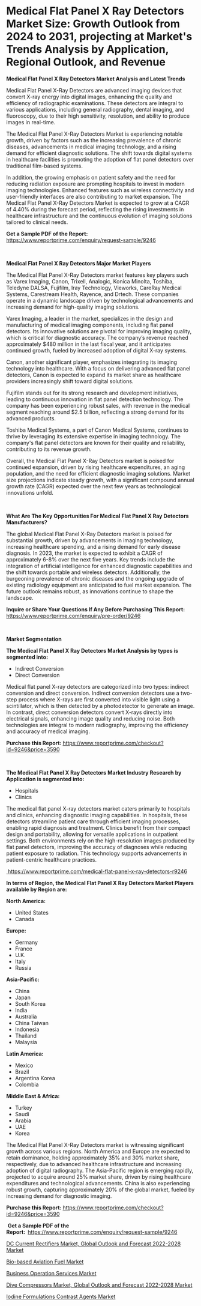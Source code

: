 <p><h1>Medical Flat Panel X Ray Detectors Market Size: Growth Outlook from 2024 to 2031, projecting at Market's Trends Analysis by Application, Regional Outlook, and Revenue</h1></p><p><strong>Medical Flat Panel X Ray Detectors Market Analysis and Latest Trends</strong></p>
<p><p>Medical Flat Panel X-Ray Detectors are advanced imaging devices that convert X-ray energy into digital images, enhancing the quality and efficiency of radiographic examinations. These detectors are integral to various applications, including general radiography, dental imaging, and fluoroscopy, due to their high sensitivity, resolution, and ability to produce images in real-time.</p><p>The Medical Flat Panel X-Ray Detectors Market is experiencing notable growth, driven by factors such as the increasing prevalence of chronic diseases, advancements in medical imaging technology, and a rising demand for efficient diagnostic solutions. The shift towards digital systems in healthcare facilities is promoting the adoption of flat panel detectors over traditional film-based systems.</p><p>In addition, the growing emphasis on patient safety and the need for reducing radiation exposure are prompting hospitals to invest in modern imaging technologies. Enhanced features such as wireless connectivity and user-friendly interfaces are also contributing to market expansion. The Medical Flat Panel X-Ray Detectors Market is expected to grow at a CAGR of 4.40% during the forecast period, reflecting the rising investments in healthcare infrastructure and the continuous evolution of imaging solutions tailored to clinical needs.</p></p>
<p><strong>Get a Sample PDF of the Report:&nbsp;</strong> <a href="https://www.reportprime.com/enquiry/request-sample/9246">https://www.reportprime.com/enquiry/request-sample/9246</a></p>
<p>&nbsp;</p>
<p><strong>Medical Flat Panel X Ray Detectors Major Market Players</strong></p>
<p><p>The Medical Flat Panel X-Ray Detectors market features key players such as Varex Imaging, Canon, Trixell, Analogic, Konica Minolta, Toshiba, Teledyne DALSA, Fujifilm, Iray Technology, Vieworks, CareRay Medical Systems, Carestream Health, Rayence, and Drtech. These companies operate in a dynamic landscape driven by technological advancements and increasing demand for high-quality imaging solutions.</p><p>Varex Imaging, a leader in the market, specializes in the design and manufacturing of medical imaging components, including flat panel detectors. Its innovative solutions are pivotal for improving imaging quality, which is critical for diagnostic accuracy. The company’s revenue reached approximately $480 million in the last fiscal year, and it anticipates continued growth, fueled by increased adoption of digital X-ray systems.</p><p>Canon, another significant player, emphasizes integrating its imaging technology into healthcare. With a focus on delivering advanced flat panel detectors, Canon is expected to expand its market share as healthcare providers increasingly shift toward digital solutions.</p><p>Fujifilm stands out for its strong research and development initiatives, leading to continuous innovation in flat panel detection technology. The company has been experiencing robust sales, with revenue in the medical segment reaching around $2.5 billion, reflecting a strong demand for its advanced products.</p><p>Toshiba Medical Systems, a part of Canon Medical Systems, continues to thrive by leveraging its extensive expertise in imaging technology. The company's flat panel detectors are known for their quality and reliability, contributing to its revenue growth.</p><p>Overall, the Medical Flat Panel X-Ray Detectors market is poised for continued expansion, driven by rising healthcare expenditures, an aging population, and the need for efficient diagnostic imaging solutions. Market size projections indicate steady growth, with a significant compound annual growth rate (CAGR) expected over the next few years as technological innovations unfold.</p></p>
<p>&nbsp;</p>
<p><strong>What Are The Key Opportunities For Medical Flat Panel X Ray Detectors Manufacturers?</strong></p>
<p><p>The global Medical Flat Panel X-Ray Detectors market is poised for substantial growth, driven by advancements in imaging technology, increasing healthcare spending, and a rising demand for early disease diagnosis. In 2023, the market is expected to exhibit a CAGR of approximately 6-8% over the next five years. Key trends include the integration of artificial intelligence for enhanced diagnostic capabilities and the shift towards portable and wireless detectors. Additionally, the burgeoning prevalence of chronic diseases and the ongoing upgrade of existing radiology equipment are anticipated to fuel market expansion. The future outlook remains robust, as innovations continue to shape the landscape.</p></p>
<p><strong>Inquire or Share Your Questions If Any Before Purchasing This Report:</strong> <a href="https://www.reportprime.com/enquiry/pre-order/9246">https://www.reportprime.com/enquiry/pre-order/9246</a></p>
<p>&nbsp;</p>
<p><strong>Market Segmentation</strong></p>
<p><strong>The Medical Flat Panel X Ray Detectors Market Analysis by types is segmented into:</strong></p>
<p><ul><li>Indirect Conversion</li><li>Direct Conversion</li></ul></p>
<p><p>Medical flat panel X-ray detectors are categorized into two types: indirect conversion and direct conversion. Indirect conversion detectors use a two-step process where X-rays are first converted into visible light using a scintillator, which is then detected by a photodetector to generate an image. In contrast, direct conversion detectors convert X-rays directly into electrical signals, enhancing image quality and reducing noise. Both technologies are integral to modern radiography, improving the efficiency and accuracy of medical imaging.</p></p>
<p><strong>Purchase this Report:&nbsp;</strong><a href="https://www.reportprime.com/checkout?id=9246&price=3590">https://www.reportprime.com/checkout?id=9246&price=3590</a></p>
<p>&nbsp;</p>
<p><strong>The Medical Flat Panel X Ray Detectors Market Industry Research by Application is segmented into:</strong></p>
<p><ul><li>Hospitals</li><li>Clinics</li></ul></p>
<p><p>The medical flat panel X-ray detectors market caters primarily to hospitals and clinics, enhancing diagnostic imaging capabilities. In hospitals, these detectors streamline patient care through efficient imaging processes, enabling rapid diagnosis and treatment. Clinics benefit from their compact design and portability, allowing for versatile applications in outpatient settings. Both environments rely on the high-resolution images produced by flat panel detectors, improving the accuracy of diagnoses while reducing patient exposure to radiation. This technology supports advancements in patient-centric healthcare practices.</p></p>
<p><a href="https://www.reportprime.com/medical-flat-panel-x-ray-detectors-r9246">&nbsp;https://www.reportprime.com/medical-flat-panel-x-ray-detectors-r9246</a></p>
<p><strong>In terms of Region, the Medical Flat Panel X Ray Detectors Market Players available by Region are:</strong></p>
<p>
    <p> <strong> North America: </strong>
        <ul>
            <li>United States</li>
            <li>Canada</li>
        </ul>
        </p> 
    <p> <strong> Europe: </strong>
        <ul>
            <li>Germany</li>
            <li>France</li>
            <li>U.K.</li>
            <li>Italy</li>
            <li>Russia</li>
        </ul>
        </p> 
    <p> <strong> Asia-Pacific: </strong>
        <ul>
            <li>China</li>
            <li>Japan</li>
            <li>South Korea</li>
            <li>India</li>
            <li>Australia</li>
            <li>China Taiwan</li>
            <li>Indonesia</li>
            <li>Thailand</li>
            <li>Malaysia</li>
        </ul>
        </p> 
    <p> <strong> Latin America: </strong>
        <ul>
            <li>Mexico</li>
            <li>Brazil</li>
            <li>Argentina Korea</li>
            <li>Colombia</li>
        </ul>
        </p> 
    <p> <strong> Middle East & Africa: </strong>
        <ul>
            <li>Turkey</li>
            <li>Saudi</li>
            <li>Arabia</li>
            <li>UAE</li>
            <li>Korea</li>
        </ul>
    </p>
    </p>
<p><p>The Medical Flat Panel X-Ray Detectors market is witnessing significant growth across various regions. North America and Europe are expected to retain dominance, holding approximately 35% and 30% market share, respectively, due to advanced healthcare infrastructure and increasing adoption of digital radiography. The Asia-Pacific region is emerging rapidly, projected to acquire around 25% market share, driven by rising healthcare expenditures and technological advancements. China is also experiencing robust growth, capturing approximately 20% of the global market, fueled by increasing demand for diagnostic imaging.</p></p>
<p><strong>Purchase this Report: </strong><a href="https://www.reportprime.com/checkout?id=9246&price=3590">https://www.reportprime.com/checkout?id=9246&price=3590</a></p>
<p>&nbsp;<strong>Get a Sample PDF of the Report:&nbsp;&nbsp;</strong><a href="https://www.reportprime.com/enquiry/request-sample/9246">https://www.reportprime.com/enquiry/request-sample/9246</a></p>
<p><strong></strong></p>
<p><p><a href="https://medium.com/@anggimontokjleb_6541/this-dc-current-rectifiers-market-global-outlook-and-forecast-2022-2028-market-research-report-9c9c2cd84d37?postPublishedType=initial">DC Current Rectifiers Market, Global Outlook and Forecast 2022-2028 Market</a></p><p><a href="https://issuu.com/reportprime-2/docs/bio-based-aviation-fuel-market-size_b3bdd856f8e855">Bio-based Aviation Fuel Market</a></p><p><a href="https://www.linkedin.com/pulse/business-operation-services-market-trends-analysis-opportunities-1uxle?trackingId=5Wffbu8vQZKGs%2F328CY3fg%3D%3D">Business Operation Services Market</a></p><p><a href="https://medium.com/@anggimontokjleb_6541/the-dive-compressors-market-global-outlook-and-forecast-2022-2028-market-prioritizes-cost-ce028d3c4dcc">Dive Compressors Market, Global Outlook and Forecast 2022-2028 Market</a></p><p><a href="https://github.com/sofayahoo2023/Market-Research-Report-List-6/blob/main/iodine-formulations-contrast-agents-market.md">Iodine Formulations Contrast Agents Market</a></p></p>
